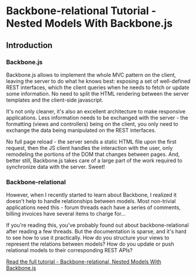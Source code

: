 Backbone-relational Tutorial - Nested Models With Backbone.js
=============================================================

Introduction
------------

### Backbone.js

Backbone.js allows to implement the whole MVC pattern on the client, leaving the server to do what he knows best: exposing a set of well-defined REST interfaces, which the client queries when he needs to fetch or update some information. No need to split the HTML rendering between the server templates and the client-side javascript. 

It's not only cleaner, it's also an excellent architecture to make responsive applications. Less information needs to be exchanged with the server - the formatting (views and controllers) being on the client, you only need to exchange the data being manipulated on the REST interfaces. 

No full page reload - the server sends a static HTML file upon the first request, then the JS client handles the interaction with the user, only remodeling the portions of the DOM that changes between pages. And, better still, Backbone.js takes care of a large part of the work required to synchronize data with the server. Sweet!

### Backbone-relational

However, when I recently started to learn about Backbone, I realized it doesn't help to handle relationships between models. Most non-trivial applications need this - forum threads each have a series of comments, billing invoices have several items to charge for... 

If you're reading this, you've probably found out about backbone-relational after reading a few threads. But the documentation is sparse, and it's hard to see how to use it practically. How do you structure your views to represent the relations between models? How do you update or push relational models to their corresponding REST APIs?

[Read the full tutorial - Backbone-relational, Nested Models With Backbone.js][Tutorial]

[Tutorial]: http://antoviaque.org/docs/tutorials/backbone-relational-tutorial/

